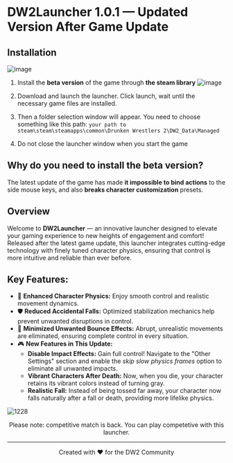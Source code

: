 # DW2Launcher 1.0.1 — Updated Version After Game Update



## Installation
![image](https://github.com/user-attachments/assets/9f641ef0-fccc-4a96-9d5a-d42fc64b5e65)


1) Install the **beta version** of the game through **the steam library**
![image](https://github.com/user-attachments/assets/2c675d74-f5b2-4b57-97a9-837db9e19d13)

2) Download and launch the launcher. Click launch, wait until the necessary game files are installed. 
3) Then a folder selection window will appear. You need to choose something like this path:
`your path to steam\steam\steamapps\common\Drunken Wrestlers 2\DW2_Data\Managed`
4) Do not close the launcher window when you start the game

## Why do you need to install the beta version?
The latest update of the game has made **it impossible to bind actions** to the side mouse keys, and also **breaks character customization** presets.

## Overview

Welcome to **DW2Launcher** — an innovative launcher designed to elevate your gaming experience to new heights of engagement and comfort! Released after the latest game update, this launcher integrates cutting-edge technology with finely tuned character physics, ensuring that control is more intuitive and reliable than ever before.

## Key Features:

- 🎯 **Enhanced Character Physics:** Enjoy smooth control and realistic movement dynamics.
- 🛡️ **Reduced Accidental Falls:** Optimized stabilization mechanics help prevent unwanted disruptions in control.
- 🔄 **Minimized Unwanted Bounce Effects:** Abrupt, unrealistic movements are eliminated, ensuring complete control in every situation.
- 🎮 **New Features in This Update:**
  - **Disable Impact Effects:** Gain full control! Navigate to the "Other Settings" section and enable the *skip slow physics frames* option to eliminate all unwanted impacts.
  - **Vibrant Characters After Death:** Now, when you die, your character retains its vibrant colors instead of turning gray.
  - **Realistic Fall:** Instead of being tossed far away, your character now falls naturally after a fall or death, providing more lifelike physics.

![1228](https://github.com/user-attachments/assets/8f0bdd67-703a-4167-9e00-772205fc4f2c)

<p align="center">
Please note: competitive match is back. You can play competetive with this launcher.
</p>

---

<p align="center">
Created with ❤️ for the DW2 Community
</p>
